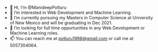 - 👋 Hi, I’m @ManideepPotluru
- 👀 I’m interested in Web Development and Machine Learning.
- 🌱 I’m currently pursuing my Masters in Computer Science at University of New Mexico and will be graduating in Dec 2021.
- 💞️ I’m looking for full time oppurtunities in any Web Development or Machine Learning roles.
- 📫 You can reach me at potluru1998@gmail.com or call me at 5057304064.

<!---
ManideepPotluru/ManideepPotluru is a ✨ special ✨ repository because its `README.md` (this file) appears on your GitHub profile.
You can click the Preview link to take a look at your changes.
--->
